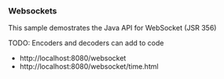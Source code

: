 ### Websockets

This sample demostrates the Java API for WebSocket (JSR 356)
 
TODO: Encoders and decoders can add to code



* http://localhost:8080/websocket
* http://localhost:8080/websocket/time.html


